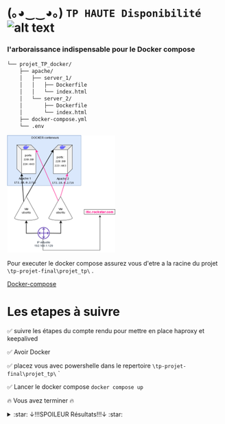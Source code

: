 
# (｡◕‿‿◕｡) ```TP HAUTE Disponibilité``` <img src="https://images-wixmp-ed30a86b8c4ca887773594c2.wixmp.com/f/4e803fb5-d22d-4b01-8f5e-054041544a26/d2yw9ll-6b1e490c-c880-44bb-ba3b-7c77d34899b7.png?token=eyJ0eXAiOiJKV1QiLCJhbGciOiJIUzI1NiJ9.eyJzdWIiOiJ1cm46YXBwOjdlMGQxODg5ODIyNjQzNzNhNWYwZDQxNWVhMGQyNmUwIiwiaXNzIjoidXJuOmFwcDo3ZTBkMTg4OTgyMjY0MzczYTVmMGQ0MTVlYTBkMjZlMCIsIm9iaiI6W1t7InBhdGgiOiJcL2ZcLzRlODAzZmI1LWQyMmQtNGIwMS04ZjVlLTA1NDA0MTU0NGEyNlwvZDJ5dzlsbC02YjFlNDkwYy1jODgwLTQ0YmItYmEzYi03Yzc3ZDM0ODk5YjcucG5nIn1dXSwiYXVkIjpbInVybjpzZXJ2aWNlOmZpbGUuZG93bmxvYWQiXX0.UYJQmnU7Vy-zPUhySWX1TDCBjNJl-sPxVqfUw-j7Uq0" alt="alt text" width="90" height="whatever">


  [//]: # (<img src="https://user-images.githubusercontent.com/45585937/52410651-fa95b900-2b13-11e9-970e-eff9afd83b23.png" alt="alt text" width="400" height="whatever">)

### l'arboraissance indispensable pour le Docker compose

```
└── projet_TP_docker/
    ├── apache/
    │   ├── server_1/
    │   │   ├── Dockerfile
    │   │   └── index.html
    │   └── server_2/
    │       ├── Dockerfile
    │       └── index.html
    ├── docker-compose.yml
    └── .env
```
    
<img src="c.media_pour_md\archi.png" width="50%" height="50%" /></details> 


Pour executer le docker compose assurez vous d'etre a la racine du projet ```\tp-projet-final\projet_tp\``` . 

 [Docker-compose](https://docs.docker.com/compose/)

# Les etapes à suivre 


  :white_check_mark: suivre les étapes du compte rendu pour mettre en place haproxy et keepalived

  :white_check_mark: Avoir Docker

  :white_check_mark: placez vous avec powershelle dans le repertoire ```\tp-projet-final\projet_tp\``` `

  :white_check_mark: Lancer le docker compose ```docker compose up``` 

  :fire: Vous avez terminer :fire:



  <details><summary>:star: ↓!!!SPOILEUR Résultats!!!↓ :star:</summary>
<img src="c.media_pour_md\gif.gif" width="whatever" height="whatever" /></details>
